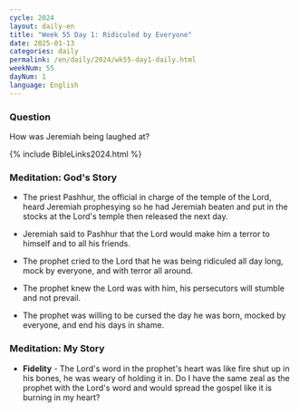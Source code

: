 ```yaml
---
cycle: 2024
layout: daily-en
title: "Week 55 Day 1: Ridiculed by Everyone"
date: 2025-01-13
categories: daily
permalink: /en/daily/2024/wk55-day1-daily.html
weekNum: 55
dayNum: 1
language: English
---
```


### Question     
How was Jeremiah being laughed at?

{% include BibleLinks2024.html %} 

### Meditation: God's Story   
+ The priest Pashhur, the official in charge of the temple of the Lord, heard Jeremiah prophesying so he had Jeremiah beaten and put in the stocks at the Lord's temple then released the next day. 

+ Jeremiah said to Pashhur that the Lord would make him a terror to himself and to all his friends. 

+ The prophet cried to the Lord that he was being ridiculed all day long, mock by everyone, and with terror all around. 

+ The prophet knew the Lord was with him, his persecutors will stumble and not prevail. 

+ The prophet was willing to be cursed the day he was born, mocked by everyone, and end his days in shame. 

### Meditation: My Story   
+ **Fidelity** - The Lord's word in the prophet's heart was like fire shut up in his bones, he was weary of holding it in. Do I have the same zeal as the prophet with the Lord's word and would spread the gospel like it is burning in my heart? 
